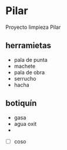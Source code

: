 # Pilar
Proyecto limpieza Pilar 

## herramietas
- pala de punta
- machete
- pala de obra
- serrucho
- hacha

## botiquín 
- gasa
- agua oxit
- 
- [ ] coso
